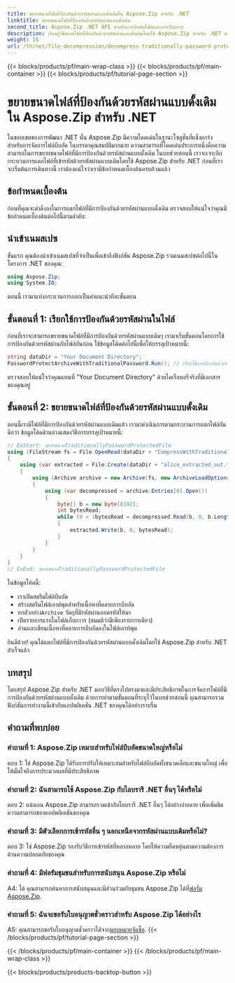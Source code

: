 ```yaml
---
title: ขยายขนาดไฟล์ที่ป้องกันด้วยรหัสผ่านแบบดั้งเดิมใน Aspose.Zip สำหรับ .NET
linktitle: ขยายขนาดไฟล์ที่ป้องกันด้วยรหัสผ่านแบบดั้งเดิม
second_title: Aspose.Zip .NET API สำหรับการบีบอัดไฟล์และการเก็บถาวร
description: เรียนรู้วิธีขยายไฟล์ที่ป้องกันด้วยรหัสผ่านแบบดั้งเดิมโดยใช้ Aspose.Zip สำหรับ .NET คำแนะนำทีละขั้นตอนเพื่อการผสานรวมที่ราบรื่น
weight: 15
url: /th/net/file-decompression/decompress-traditionally-password-protected-file/
---
```


{{< blocks/products/pf/main-wrap-class >}}
{{< blocks/products/pf/main-container >}}
{{< blocks/products/pf/tutorial-page-section >}}

# ขยายขนาดไฟล์ที่ป้องกันด้วยรหัสผ่านแบบดั้งเดิมใน Aspose.Zip สำหรับ .NET

ในขอบเขตของการพัฒนา .NET นั้น Aspose.Zip มีความโดดเด่นในฐานะโซลูชั่นที่แข็งแกร่งสำหรับการจัดการไฟล์บีบอัด ในบรรดาคุณสมบัติมากมาย ความสามารถที่โดดเด่นประการหนึ่งคือความสามารถในการขยายขนาดไฟล์ที่มีการป้องกันด้วยรหัสผ่านแบบดั้งเดิม ในบทช่วยสอนนี้ เราจะเจาะลึกกระบวนการแตกไฟล์ที่เข้ารหัสด้วยรหัสผ่านแบบเดิมโดยใช้ Aspose.Zip สำหรับ .NET ก่อนที่เราจะเริ่มต้นการเดินทางนี้ เราต้องแน่ใจว่าเรามีข้อกำหนดเบื้องต้นครบถ้วนแล้ว

## ข้อกำหนดเบื้องต้น

ก่อนที่คุณจะดำดิ่งลงในการแตกไฟล์ที่มีการป้องกันด้วยรหัสผ่านแบบดั้งเดิม ตรวจสอบให้แน่ใจว่าคุณมีข้อกำหนดเบื้องต้นต่อไปนี้ตามลำดับ:

## นำเข้าเนมสเปซ

ขั้นแรก คุณต้องนำเข้าเนมสเปซที่จำเป็นเพื่อเข้าถึงฟังก์ชัน Aspose.Zip รวมเนมสเปซต่อไปนี้ในโครงการ .NET ของคุณ:

```csharp
using Aspose.Zip;
using System.IO;
```

ตอนนี้ เรามาแบ่งกระบวนการออกเป็นคำแนะนำทีละขั้นตอน

## ขั้นตอนที่ 1: เรียกใช้การป้องกันด้วยรหัสผ่านในไฟล์

ก่อนที่เราจะสามารถขยายขนาดไฟล์ที่มีการป้องกันด้วยรหัสผ่านแบบเดิมๆ เรามาเริ่มขั้นตอนโดยการใช้การป้องกันด้วยรหัสผ่านกับไฟล์กันก่อน ใช้ข้อมูลโค้ดต่อไปนี้เพื่อให้บรรลุเป้าหมายนี้:

```csharp
string dataDir = "Your Document Directory";
PasswordProtectArchiveWithTraditionalPassword.Run(); // เรียกใช้การป้องกันด้วยรหัสผ่านในตัวอย่างไฟล์เพื่อใช้ในภายหลัง
```

ตรวจสอบให้แน่ใจว่าคุณแทนที่ "Your Document Directory" ด้วยไดเร็กทอรีจริงที่มีเอกสารของคุณอยู่

## ขั้นตอนที่ 2: ขยายขนาดไฟล์ที่ป้องกันด้วยรหัสผ่านแบบดั้งเดิม

ตอนนี้เรามีไฟล์ที่มีการป้องกันด้วยรหัสผ่านแบบเดิมแล้ว เรามาดำเนินการตามกระบวนการแตกไฟล์กันดีกว่า ข้อมูลโค้ดด้านล่างแสดงวิธีการบรรลุเป้าหมายนี้:

```csharp
// ExStart: ขยายขนาดTraditionallyPasswordProtectedFile
using (FileStream fs = File.OpenRead(dataDir + "CompressWithTraditionalEncryption_out.zip"))
{
    using (var extracted = File.Create(dataDir + "alice_extracted_out.txt"))
    {
        using (Archive archive = new Archive(fs, new ArchiveLoadOptions() { DecryptionPassword = "p@s$" }))
        {
            using (var decompressed = archive.Entries[0].Open())
            {
                byte[] b = new byte[8192];
                int bytesRead;
                while (0 < (bytesRead = decompressed.Read(b, 0, b.Length)))
                {
                    extracted.Write(b, 0, bytesRead);
                }
            }
        }
    }
}
// ExEnd: ขยายขนาดTraditionallyPasswordProtectedFile
```

ในข้อมูลโค้ดนี้:
- เราเปิดสตรีมไฟล์บีบอัด
- สร้างสตรีมไฟล์เอาต์พุตสำหรับเนื้อหาที่คลายการบีบอัด
-  ยกตัวอย่าง`Archive` วัตถุที่มีรหัสผ่านถอดรหัสให้มา
- เปิดรายการแรกในไฟล์เก็บถาวร (สมมติว่ามีเพียงรายการเดียว)
- อ่านและเขียนเนื้อหาที่คลายการบีบอัดลงในไฟล์เอาท์พุต

ยินดีด้วย! คุณได้แตกไฟล์ที่มีการป้องกันด้วยรหัสผ่านแบบดั้งเดิมโดยใช้ Aspose.Zip สำหรับ .NET สำเร็จแล้ว

## บทสรุป

โดยสรุป Aspose.Zip สำหรับ .NET มอบวิธีที่ตรงไปตรงมาและมีประสิทธิภาพในการจัดการไฟล์ที่มีการป้องกันด้วยรหัสผ่านแบบดั้งเดิม ด้วยการทำตามขั้นตอนที่ระบุไว้ในบทช่วยสอนนี้ คุณสามารถรวมฟังก์ชันการทำงานนี้เข้ากับแอปพลิเคชัน .NET ของคุณได้อย่างราบรื่น

## คำถามที่พบบ่อย

### คำถามที่ 1: Aspose.Zip เหมาะสำหรับไฟล์บีบอัดขนาดใหญ่หรือไม่

ตอบ 1: ใช่ Aspose.Zip ได้รับการปรับให้เหมาะสมสำหรับไฟล์บีบอัดทั้งขนาดเล็กและขนาดใหญ่ เพื่อให้มั่นใจถึงการประมวลผลที่มีประสิทธิภาพ

### คำถามที่ 2: ฉันสามารถใช้ Aspose.Zip กับไลบรารี .NET อื่นๆ ได้หรือไม่

ตอบ 2: แน่นอน Aspose.Zip สามารถรวมเข้ากับไลบรารี .NET อื่นๆ ได้อย่างง่ายดาย เพื่อเพิ่มขีดความสามารถของแอปพลิเคชันของคุณ

### คำถามที่ 3: มีตัวเลือกการเข้ารหัสอื่น ๆ นอกเหนือจากรหัสผ่านแบบเดิมหรือไม่?

ตอบ 3: ใช่ Aspose.Zip รองรับวิธีการเข้ารหัสที่หลากหลาย โดยให้ความยืดหยุ่นตามความต้องการด้านความปลอดภัยของคุณ

### คำถามที่ 4: มีฟอรัมชุมชนสำหรับการสนับสนุน Aspose.Zip หรือไม่

 A4: ได้ คุณสามารถค้นหาการสนับสนุนและมีส่วนร่วมกับชุมชน Aspose.Zip ได้ที่[ฟอรั่ม Aspose.Zip](https://forum.aspose.com/c/zip/37).

### คำถามที่ 5: ฉันจะขอรับใบอนุญาตชั่วคราวสำหรับ Aspose.Zip ได้อย่างไร

 A5: คุณสามารถขอรับใบอนุญาตชั่วคราวได้จาก[มอบหมายจัดซื้อ](https://purchase.aspose.com/temporary-license/).
{{< /blocks/products/pf/tutorial-page-section >}}

{{< /blocks/products/pf/main-container >}}
{{< /blocks/products/pf/main-wrap-class >}}

{{< blocks/products/products-backtop-button >}}
